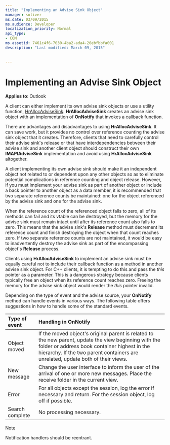 ```yaml
---
title: "Implementing an Advise Sink Object"
manager: soliver
ms.date: 03/09/2015
ms.audience: Developer
localization_priority: Normal
api_type:
- COM
ms.assetid: 7461c4f6-7030-4ba2-ada4-26ebfbbfa001
description: "Last modified: March 09, 2015"
 
 
---
```


# Implementing an Advise Sink Object

  
  
**Applies to**: Outlook 
  
A client can either implement its own advise sink objects or use a utility function, [HrAllocAdviseSink](hrallocadvisesink.md). **HrAllocAdviseSink** creates an advise sink object with an implementation of **OnNotify** that invokes a callback function. 
  
There are advantages and disadvantages to using **HrAllocAdviseSink**. It can save work, but it provides no control over reference counting the advise sink object that it creates. Therefore, clients that need to carefully control their advise sink's release or that have interdependencies between their advise sink and another client object should construct their own **IMAPIAdviseSink** implementation and avoid using **HrAllocAdviseSink** altogether. 
  
A client implementing its own advise sink should make it an independent object not related to or dependent upon any other objects so as to eliminate potential complications in reference counting and object release. However, if you must implement your advise sink as part of another object or include a back pointer to another object as a data member, it is recommended that two separate reference counts be maintained: one for the object referenced by the advise sink and one for the advise sink. 
  
When the reference count of the referenced object falls to zero, all of its methods can fail and its vtable can be destroyed, but the memory for the advise sink must remain intact until after its reference count also falls to zero. This means that the advise sink's **Release** method must decrement its reference count and finish destroying the object when that count reaches zero. If two separate reference counts are not maintained, it would be easy to inadvertently destroy the advise sink as part of the encompassing object's **Release** process. 
  
Clients using **HrAllocAdviseSink** to implement an advise sink must be equally careful not to include their callback function as a method in another advise sink object. For C++ clients, it is tempting to do this and pass the  _this_ pointer as a parameter. This is a dangerous strategy because clients typically free an object when its reference count reaches zero. Freeing the memory for the advise sink object would render the  _this_ pointer invalid. 
  
Depending on the type of event and the advise source, your **OnNotify** method can handle events in various ways. The following table offers suggestions in how to handle some of the standard events. 
  
|**Type of event**|**Handling in OnNotify**|
|:-----|:-----|
|Object moved  <br/> |If the moved object's original parent is related to the new parent, update the view beginning with the folder or address book container highest in the hierarchy. If the two parent containers are unrelated, update both of their views.  <br/> |
|New message  <br/> |Change the user interface to inform the user of the arrival of one or more new messages. Place the receive folder in the current view.  <br/> |
|Error  <br/> |For all objects except the session, log the error if necessary and return. For the session object, log off if possible.  <br/> |
|Search complete  <br/> |No processing necessary.  <br/> |
   
> [!NOTE]
> Notification handlers should be reentrant. 
  

